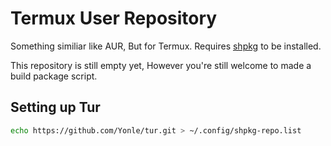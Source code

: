 # Termux User Repository
Something similiar like AUR, But for Termux. Requires [shpkg](https://github.com/WMCB-Tech/shpkg) to be installed. 

This repository is still empty yet, However you're still welcome to made a build package script.

## Setting up Tur
```sh
echo https://github.com/Yonle/tur.git > ~/.config/shpkg-repo.list
```
